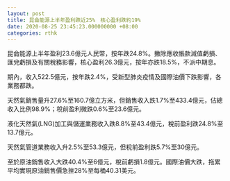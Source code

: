 ```yaml
---
layout: post
title: 昆侖能源上半年盈利跌近25%　核心盈利跌約19%
date: 2020-08-25 23:45:23.000000000 +08:00
categories: rthk
---
```


昆侖能源上半年盈利23.6億元人民幣，按年跌24.8%。撇除應收帳款減值虧損、匯兌虧損及有關稅務影響，核心盈利26.3億元，按年亦跌18.5%，不派中期息。

期內，收入522.5億元，按年跌2.4%，受新型肺炎疫情及國際油價下跌影響，各業務都跌。

天然氣銷售量升27.6%至160.7億立方米，但銷售收入跌1.7%至433.4億元，佔總收入比例98.9%；稅前盈利微跌0.6%至23.6億元。

液化天然氣(LNG)加工與儲運業務收入跌8.8%至43.4億元，稅前盈利跌24.8%至13.7億元。

天然氣管道業務收入升2.5%至53.3億元，但稅前盈利跌5.7%至30億元。

至於原油銷售收入大跌40.4%至6億元，稅前虧損1.8億元。國際油價大跌，拖累平均實現原油銷售價急挫28%至每桶40.31美元。
